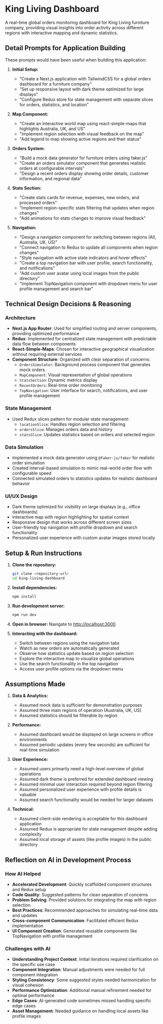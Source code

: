 # King Living Dashboard

A real-time global orders monitoring dashboard for King Living furniture company, providing visual insights into order activity across different regions with interactive mapping and dynamic statistics.

## Detail Prompts for Application Building

These prompts would have been useful when building this application:

1. **Initial Setup:**
   - "Create a Next.js application with TailwindCSS for a global orders dashboard for a furniture company"
   - "Set up responsive layout with dark theme optimized for large displays"
   - "Configure Redux store for state management with separate slices for orders, statistics, and location"

2. **Map Component:**
   - "Create an interactive world map using react-simple-maps that highlights Australia, UK, and US"
   - "Implement region selection with visual feedback on the map"
   - "Add legend to map showing active regions and their status"

3. **Orders System:**
   - "Build a mock data generator for furniture orders using faker.js"
   - "Create an orders simulator component that generates realistic orders at configurable intervals"
   - "Design a recent orders display showing order details, customer information, and regional data"

4. **Stats Section:**
   - "Create stats cards for revenue, expenses, new orders, and processed orders"
   - "Implement region-specific stats filtering that updates when region changes"
   - "Add animations for stats changes to improve visual feedback"

5. **Navigation:**
   - "Design a navigation component for switching between regions (All, Australia, UK, US)"
   - "Connect navigation to Redux to update all components when region changes"
   - "Style navigation with active state indicators and hover effects"
   - "Create a top navigation bar with user profile, search functionality, and notifications"
   - "Add custom user avatar using local images from the public directory"
   - "Implement TopNavigation component with dropdown menu for user profile management and search bar"

## Technical Design Decisions & Reasoning

### Architecture
- **Next.js App Router**: Used for simplified routing and server components, providing optimized performance
- **Redux**: Implemented for centralized state management with predictable data flow between components
- **React-Simple-Maps**: Chosen for interactive geographical visualization without requiring external services
- **Component Structure**: Organized with clear separation of concerns:
  - `OrdersSimulator`: Background process component that generates mock orders
  - `MapComponent`: Visual representation of global operations
  - `StatsSection`: Dynamic metrics display
  - `RecentOrders`: Real-time order monitoring
  - `TopNavigation`: User interface for search, notifications, and user profile management

### State Management
- Used Redux slices pattern for modular state management:
  - `locationSlice`: Handles region selection and filtering
  - `ordersSlice`: Manages orders data and history
  - `statsSlice`: Updates statistics based on orders and selected region

### Data Simulation
- Implemented a mock data generator using `@faker-js/faker` for realistic order simulation
- Created interval-based simulation to mimic real-world order flow with configurable speed
- Connected simulated orders to statistics updates for realistic dashboard behavior

### UI/UX Design
- Dark theme optimized for visibility on large displays (e.g., office dashboards)
- Interactive map with region highlighting for spatial context
- Responsive design that works across different screen sizes
- User-friendly top navigation with profile dropdown and search functionality
- Personalized user experience with custom avatar images stored locally

## Setup & Run Instructions

1. **Clone the repository:**
   ```bash
   git clone <repository-url>
   cd king-living-dashboard
   ```

2. **Install dependencies:**
   ```bash
   npm install
   ```

3. **Run development server:**
   ```bash
   npm run dev
   ```

4. **Open in browser:**
   Navigate to [http://localhost:3000](http://localhost:3000)

5. **Interacting with the dashboard:**
   - Switch between regions using the navigation tabs
   - Watch as new orders are automatically generated
   - Observe how statistics update based on region selection
   - Explore the interactive map to visualize global operations
   - Use the search functionality in the top navigation
   - Access user profile options via the dropdown menu

## Assumptions Made

1. **Data & Analytics:**
   - Assumed mock data is sufficient for demonstration purposes
   - Assumed three main regions of operation (Australia, UK, US)
   - Assumed statistics should be filterable by region

2. **Performance:**
   - Assumed dashboard would be displayed on large screens in office environments
   - Assumed periodic updates (every few seconds) are sufficient for real-time simulation

3. **User Experience:**
   - Assumed users primarily need a high-level overview of global operations
   - Assumed dark theme is preferred for extended dashboard viewing
   - Assumed minimal user interaction required beyond region filtering
   - Assumed personalized user experience with profile details is valuable
   - Assumed search functionality would be needed for larger datasets

4. **Technical:**
   - Assumed client-side rendering is acceptable for this dashboard application
   - Assumed Redux is appropriate for state management despite adding complexity
   - Assumed local storage of assets (like profile images) in the public directory

## Reflection on AI in Development Process

### How AI Helped
- **Accelerated Development**: Quickly scaffolded component structures and Redux setup
- **Code Quality**: Suggested patterns for clean separation of concerns
- **Problem Solving**: Provided solutions for integrating the map with region selection
- **Best Practices**: Recommended approaches for simulating real-time data and updates
- **Cross-component Communication**: Facilitated efficient Redux implementation
- **UI Component Creation**: Generated reusable components like TopNavigation with profile management

### Challenges with AI
- **Understanding Project Context**: Initial iterations required clarification on the specific use case
- **Component Integration**: Manual adjustments were needed for full component integration
- **Styling Consistency**: Some suggested styles needed harmonization for visual cohesion
- **Performance Optimization**: Additional manual refinement needed for optimal performance
- **Edge Cases**: AI-generated code sometimes missed handling specific edge cases
- **Asset Management**: Needed guidance on handling local assets like profile images
